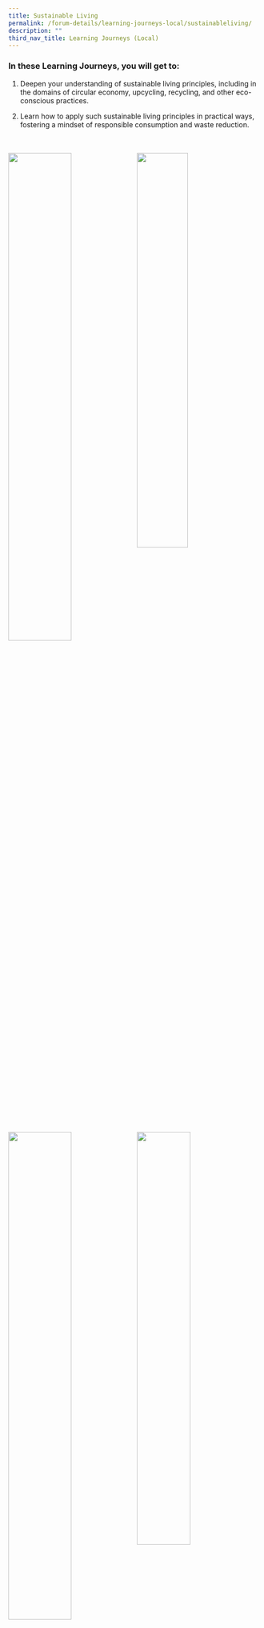 ```yaml
---
title: Sustainable Living
permalink: /forum-details/learning-journeys-local/sustainableliving/
description: ""
third_nav_title: Learning Journeys (Local)
---
```

### In these Learning Journeys, you will get to:<br>

1. Deepen your understanding of sustainable living principles, including in the domains of circular economy, upcycling, recycling, and other eco-conscious practices.

1. Learn how to apply such sustainable living principles in practical ways, fostering a mindset of responsible consumption and waste reduction.
<br>
<br>
<a href="https://cloop.sg/"><img style="float: left; width: 50%; margin-right: 1%; margin-bottom: 0.5em;" src="https://hosting.photobucket.com/images/i/tracyng81/Cloop_pfGpUVfkricehdUWWWeZBR.png?width=320&amp;height=320&amp;fit=bounds"></a><a href="https://www.creuse.sg/"><img style="float: left; width: 45%; margin-right: 1%; margin-bottom: 0.5em;" src="https://hosting.photobucket.com/images/i/tracyng81/CREUSE_qKfGLyrRGq2HS4mzw9Zifu.png?width=320&amp;height=320&amp;fit=bounds"></a>
<a href="https://www.decathlon.sg/"><img style="float: left; width: 50%; margin-right: 1%; margin-bottom: 0.5em;" src="https://hosting.photobucket.com/images/i/tracyng81/Decathlon_aG4Va8235ywd1aiKw4m2LM.png?width=320&amp;height=320&amp;fit=bounds"></a><a href="https://www.hdb.gov.sg/community/practising-ecoliving/eco-punggol"><img style="float: left; width: 46%; margin-right: 1%; margin-bottom: 0.5em;" src="https://hosting.photobucket.com/images/i/tracyng81/HDB_(Eco_Punggol)_wE8LxcsFFREeqJ2Sp16yc6.png?width=320&amp;height=320&amp;fit=bounds"></a>